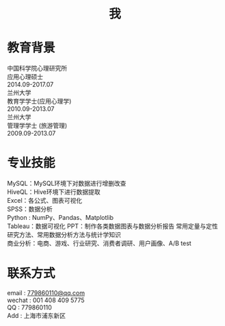 # 


# <center>我</center>    

# 教育背景

中国科学院心理研究所    
应用心理硕士    
2014.09-2017.07     
兰州大学    
教育学学士(应用心理学)  
2010.09-2013.07     
兰州大学    
管理学学士 (旅游管理)    
2009.09-2013.07

# 专业技能
MySQL：MySQL环境下对数据进行增删改查  
HiveQL：Hive环境下进行数据提取    
Excel：各公式、图表可视化   
SPSS：数据分析  
Python : NumPy、Pandas、Matplotlib  
Tableau：数据可视化 
PPT：制作各类数据图表与数据分析报告 
常用定量与定性研究方法、常用数据分析方法与统计学知识    
商业分析：电商、游戏、行业研究、消费者调研、用户画像、A/B test  

# 联系方式
email : 779860110@qq.com  
wechat : 001 408 409 5775   
QQ : 779860110  
Add : 上海市浦东新区
